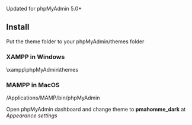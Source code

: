 Updated for phpMyAdmin 5.0+

## Install

Put the theme folder to your phpMyAdmin/themes folder
### XAMPP in Windows
\xampp\phpMyAdmin\themes
### MAMPP in MacOS
/Applications/MAMP/bin/phpMyAdmin

Open phpMyAdmin dashboard and change theme to **pmahomme_dark** at *Appearance settings*
